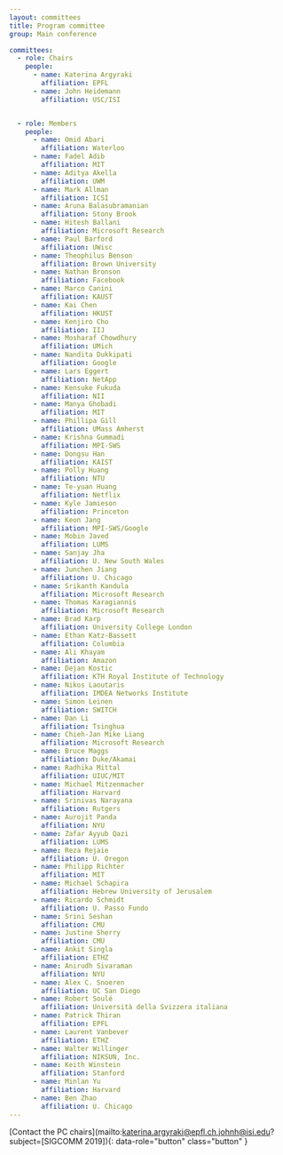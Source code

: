 ```yaml
---
layout: committees
title: Program committee
group: Main conference

committees:
  - role: Chairs
    people:
      - name: Katerina Argyraki
        affiliation: EPFL
      - name: John Heidemann
        affiliation: USC/ISI


  - role: Members
    people:
      - name: Omid Abari
        affiliation: Waterloo
      - name: Fadel Adib
        affiliation: MIT
      - name: Aditya Akella
        affiliation: UWM
      - name: Mark Allman
        affiliation: ICSI
      - name: Aruna Balasubramanian
        affiliation: Stony Brook
      - name: Hitesh Ballani
        affiliation: Microsoft Research
      - name: Paul Barford
        affiliation: UWisc
      - name: Theophilus Benson
        affiliation: Brown University
      - name: Nathan Bronson
        affiliation: Facebook
      - name: Marco Canini
        affiliation: KAUST
      - name: Kai Chen
        affiliation: HKUST
      - name: Kenjiro Cho
        affiliation: IIJ
      - name: Mosharaf Chowdhury
        affiliation: UMich
      - name: Nandita Dukkipati
        affiliation: Google
      - name: Lars Eggert
        affiliation: NetApp
      - name: Kensuke Fukuda
        affiliation: NII
      - name: Manya Ghobadi
        affiliation: MIT
      - name: Phillipa Gill
        affiliation: UMass Amherst
      - name: Krishna Gummadi
        affiliation: MPI-SWS
      - name: Dongsu Han
        affiliation: KAIST
      - name: Polly Huang
        affiliation: NTU
      - name: Te-yuan Huang
        affiliation: Netflix
      - name: Kyle Jamieson
        affiliation: Princeton
      - name: Keon Jang
        affiliation: MPI-SWS/Google
      - name: Mobin Javed
        affiliation: LUMS
      - name: Sanjay Jha
        affiliation: U. New South Wales
      - name: Junchen Jiang
        affiliation: U. Chicago
      - name: Srikanth Kandula
        affiliation: Microsoft Research
      - name: Thomas Karagiannis
        affiliation: Microsoft Research
      - name: Brad Karp
        affiliation: University College London
      - name: Ethan Katz-Bassett
        affiliation: Columbia
      - name: Ali Khayam
        affiliation: Amazon
      - name: Dejan Kostic
        affiliation: KTH Royal Institute of Technology
      - name: Nikos Laoutaris
        affiliation: IMDEA Networks Institute
      - name: Simon Leinen
        affiliation: SWITCH
      - name: Dan Li
        affiliation: Tsinghua
      - name: Chieh-Jan Mike Liang
        affiliation: Microsoft Research
      - name: Bruce Maggs
        affiliation: Duke/Akamai
      - name: Radhika Mittal
        affiliation: UIUC/MIT
      - name: Michael Mitzenmacher
        affiliation: Harvard
      - name: Srinivas Narayana
        affiliation: Rutgers
      - name: Aurojit Panda
        affiliation: NYU
      - name: Zafar Ayyub Qazi
        affiliation: LUMS
      - name: Reza Rejaie
        affiliation: U. Oregon
      - name: Philipp Richter
        affiliation: MIT
      - name: Michael Schapira
        affiliation: Hebrew University of Jerusalem
      - name: Ricardo Schmidt
        affiliation: U. Passo Fundo
      - name: Srini Seshan
        affiliation: CMU
      - name: Justine Sherry
        affiliation: CMU
      - name: Ankit Singla
        affiliation: ETHZ
      - name: Anirudh Sivaraman
        affiliation: NYU
      - name: Alex C. Snoeren
        affiliation: UC San Diego
      - name: Robert Soulé
        affiliation: Università della Svizzera italiana
      - name: Patrick Thiran
        affiliation: EPFL
      - name: Laurent Vanbever
        affiliation: ETHZ
      - name: Walter Willinger
        affiliation: NIKSUN, Inc.
      - name: Keith Winstein
        affiliation: Stanford
      - name: Minlan Yu
        affiliation: Harvard
      - name: Ben Zhao
        affiliation: U. Chicago
---
```


[Contact the PC chairs](mailto:katerina.argyraki@epfl.ch,johnh@isi.edu?subject=[SIGCOMM 2019]){: data-role="button" class="button" }
